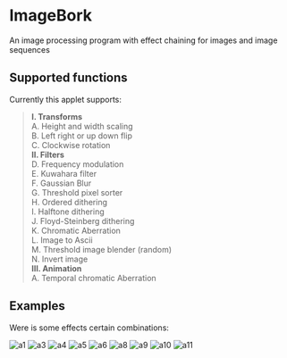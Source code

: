 # ImageBork

An image processing program with effect chaining for images and image sequences

## Supported functions
Currently this applet supports:

> **I. Transforms**<br>
A. Height and width scaling<br>
B. Left right or up down flip<br>
C. Clockwise rotation <br>
> **II. Filters**<br>
D. Frequency modulation<br>
E. Kuwahara filter<br>
F. Gaussian Blur<br>
G. Threshold pixel sorter<br>
H. Ordered dithering<br>
I. Halftone dithering<br>
J. Floyd-Steinberg dithering<br>
K. Chromatic Aberration<br>
L. Image to Ascii<br>
M. Threshold image blender (random)<br>
N. Invert image<br>
> **III. Animation**<br>
A. Temporal chromatic Aberration<br>

## Examples
Were is some effects certain combinations:

![a1](https://github.com/user-attachments/assets/bb4218bd-27c4-4e43-ad35-cd1c10830c02)
![a3](https://github.com/user-attachments/assets/c6416e03-ecc7-47f8-8283-763660472c0c)
![a4](https://github.com/user-attachments/assets/146b2f03-1942-41d8-ad82-ca24de3d4621)
![a5](https://github.com/user-attachments/assets/6f26dccd-e8bb-44e2-b150-3a61b3790f42)
![a6](https://github.com/user-attachments/assets/e176b905-74f7-4ff9-93e1-962e6f7731ec)
![a8](https://github.com/user-attachments/assets/4791f975-e96e-4243-a490-26a980be2227)
![a9](https://github.com/user-attachments/assets/84f0a628-d58b-4c5a-b2fe-d995b6bd8e48)
![a10](https://github.com/user-attachments/assets/0e4a832d-8c5e-45e6-b179-e3a03acfd60e)
![a11](https://github.com/user-attachments/assets/e4d49c43-2329-48c9-bc46-a866235a3796)
